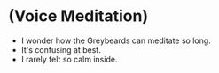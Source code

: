 # (Voice Meditation)

- I wonder how the Greybeards can meditate so long.
- It's confusing at best.
- I rarely felt so calm inside.

